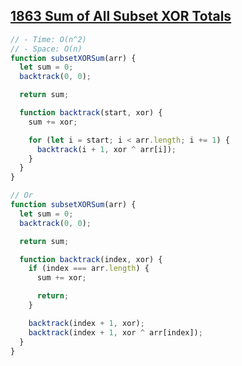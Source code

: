 ## [1863 Sum of All Subset XOR Totals](https://leetcode.com/problems/sum-of-all-subset-xor-totals/description)

<!-- notecardId: 1761758422301 -->

```js
// - Time: O(n^2)
// - Space: O(n)
function subsetXORSum(arr) {
  let sum = 0;
  backtrack(0, 0);

  return sum;

  function backtrack(start, xor) {
    sum += xor;

    for (let i = start; i < arr.length; i += 1) {
      backtrack(i + 1, xor ^ arr[i]);
    }
  }
}

// Or
function subsetXORSum(arr) {
  let sum = 0;
  backtrack(0, 0);

  return sum;

  function backtrack(index, xor) {
    if (index === arr.length) {
      sum += xor;

      return;
    }

    backtrack(index + 1, xor);
    backtrack(index + 1, xor ^ arr[index]);
  }
}
```
